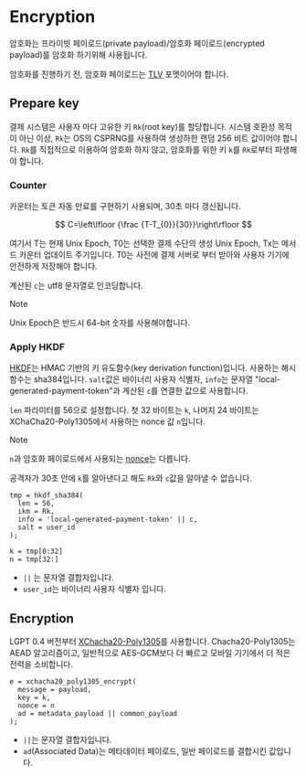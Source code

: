 # Encryption

암호화는 프라이빗 페이로드(private payload)/암호화 페이로드(encrypted payload)를 암호화 하기위해 사용됩니다.

암호화를 진행하기 전, 암호화 페이로드는 [TLV](./TLV.md) 포멧이어야 합니다.

## Prepare key

결제 시스템은 사용자 마다 고유한 키 `Rk`(root key)를 할당합니다. 시스템 호환성 목적이 아닌 이상, `Rk`는 OS의 CSPRNG를 사용하여 생성하한 랜덤 256 비트 값이어야 합니다. `Rk`를 직접적으로 이용하여 암호화 하지 않고, 암호화를 위한 키 `k`를 `Rk`로부터 파생해야 합니다.

### Counter

카운터는 토큰 자동 만료를 구현하기 사용되며, 30초 마다 갱신됩니다.

$$
C=\left\lfloor {\frac {T-T_{0}}{30}}\right\rfloor
$$

여기서 T는 현재 Unix Epoch, T0는 선택한 결제 수단의 생성 Unix Epoch, Tx는 메서드 카운터 업데이트 주기입니다. T0는 사전에 결제 서버로 부터 받아와 사용자 기기에 안전하게 저장해야 합니다.

계산된 `c`는 utf8 문자열로 인코딩합니다.

> [!NOTE]  
> Unix Epoch은 반드시 64-bit 숫자를 사용해야합니다.

### Apply HKDF

[HKDF](https://datatracker.ietf.org/doc/html/rfc5869)는 HMAC 기반의 키 유도함수(key derivation function)입니다.
사용하는 해시함수는 sha384입니다. `salt`값은 바이너리 사용자 식별자, `info`는 문자열 "local-generated-payment-token"과 계산된 `c`를 연결한 값으로 사용합니다.

`len` 파라미터를 56으로 설정합니다. 첫 32 바이트는 `k`, 나머지 24 바이트는 XChaCha20-Poly1305에서 사용하는 nonce 값 `n`입니다.

> [!NOTE]
> `n`과 암호화 페이로드에서 사용되는 [nonce](./1-Payload.md#nonce)는 다릅니다.

공격자가 30초 안에 `k`를 알아낸다고 해도 `Rk`와 `c`값을 알아낼 수 없습니다.

```text
tmp = hkdf_sha384(
  len = 56,
  ikm = Rk,
  info = 'local-generated-payment-token' || c,
  salt = user_id
);

k = tmp[0:32]
n = tmp[32:]
```

- `||` 는 문자열 결합자입니다.
- `user_id`는 바이너리 사용자 식별자 입니다.

## Encryption

LGPT 0.4 버전부터 [XChacha20-Poly1305](https://datatracker.ietf.org/doc/html/draft-arciszewski-xchacha-03)를 사용합니다.
Chacha20-Poly1305는 AEAD 알고리즘이고, 일반적으로 AES-GCM보다 더 빠르고 모바일 기기에서 더 적은 전력을 소비합니다.

```text
e = xchacha20_poly1305_encrypt(
  message = payload,
  key = k,
  nonce = n
  ad = metadata_payload || common_payload
);
```

- `||`는 문자열 결합자입니다.
- `ad`(Associated Data)는 메타데이터 페이로드, 일반 페이로드를 결합시킨 값입니다.
